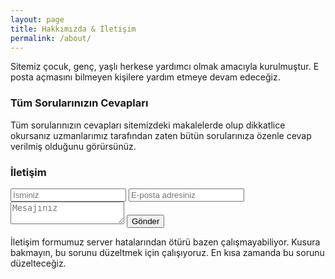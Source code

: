 ```yaml
---
layout: page
title: Hakkımızda & İletişim
permalink: /about/
---
```


Sitemiz çocuk, genç, yaşlı herkese yardımcı olmak amacıyla kurulmuştur. E posta açmasını bilmeyen kişilere yardım etmeye devam edeceğiz. 

### Tüm Sorularınızın Cevapları

Tüm sorularınızın cevapları sitemizdeki makalelerde olup dikkatlice okursanız uzmanlarımız tarafından zaten bütün sorularınıza özenle cevap verilmiş olduğunu görürsünüz.

### İletişim

<form id="iletisim" method="POST">
 <input type="text" placeholder="İsminiz">
 <input type="email" placeholder="E-posta adresiniz">
 <textarea placeholder="Mesajınız"></textarea>
 <input type="submit" value="Gönder">
</form>

İletişim formumuz server hatalarından ötürü bazen çalışmayabiliyor. Kusura bakmayın, bu sorunu düzeltmek için çalışıyoruz. En kısa zamanda bu sorunu düzelteceğiz.
